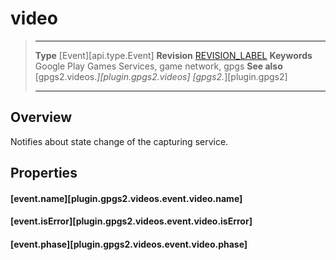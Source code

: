 # video

> --------------------- ------------------------------------------------------------------------------------------
> __Type__              [Event][api.type.Event]
> __Revision__          [REVISION_LABEL](REVISION_URL)
> __Keywords__          Google Play Games Services, game network, gpgs
> __See also__          [gpgs2.videos.*][plugin.gpgs2.videos]
>                       [gpgs2.*][plugin.gpgs2]
> --------------------- ------------------------------------------------------------------------------------------

## Overview

Notifies about state change of the capturing service.

## Properties

#### [event.name][plugin.gpgs2.videos.event.video.name]

#### [event.isError][plugin.gpgs2.videos.event.video.isError]

#### [event.phase][plugin.gpgs2.videos.event.video.phase]